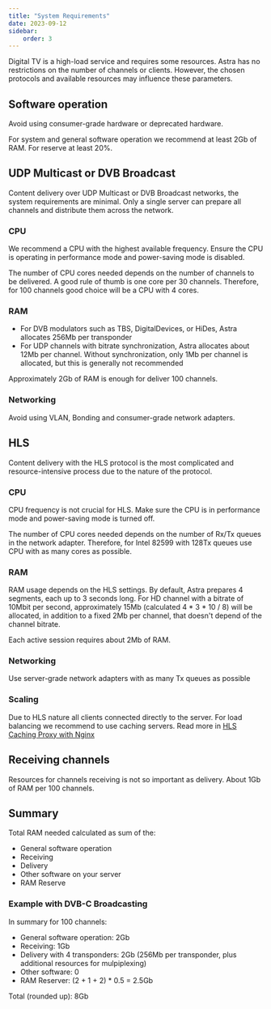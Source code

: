 ```yaml
---
title: "System Requirements"
date: 2023-09-12
sidebar:
    order: 3
---
```


Digital TV is a high-load service and requires some resources. Astra has no restrictions on the number of channels or clients. However, the chosen protocols and available resources may influence these parameters.

## Software operation

Avoid using consumer-grade hardware or deprecated hardware.

For system and general software operation we recommend at least 2Gb of RAM. For reserve at least 20%.

## UDP Multicast or DVB Broadcast

Content delivery over UDP Multicast or DVB Broadcast networks, the system requirements are minimal. Only a single server can prepare all channels and distribute them across the network.

### CPU

We recommend a CPU with the highest available frequency. Ensure the CPU is operating in performance mode and power-saving mode is disabled.

The number of CPU cores needed depends on the number of channels to be delivered. A good rule of thumb is one core per 30 channels. Therefore, for 100 channels good choice will be a CPU with 4 cores.

### RAM

- For DVB modulators such as TBS, DigitalDevices, or HiDes, Astra allocates 256Mb per transponder
- For UDP channels with bitrate synchronization, Astra allocates about 12Mb per channel. Without synchronization, only 1Mb per channel is allocated, but this is generally not recommended

Approximately 2Gb of RAM is enough for deliver 100 channels.

### Networking

Avoid using VLAN, Bonding and consumer-grade network adapters.

## HLS

Content delivery with the HLS protocol is the most complicated and resource-intensive process due to the nature of the protocol.

### CPU

CPU frequency is not crucial for HLS. Make sure the CPU is in performance mode and power-saving mode is turned off.

The number of CPU cores needed depends on the number of Rx/Tx queues in the network adapter. Therefore, for Intel 82599 with 128Tx queues use CPU with as many cores as possible.

### RAM

RAM usage depends on the HLS settings. By default, Astra prepares 4 segments, each up to 3 seconds long. For HD channel with a bitrate of 10Mbit per second, approximately 15Mb (calculated 4 * 3 * 10 / 8) will be allocated, in addition to a fixed 2Mb per channel, that doesn't depend of the channel bitrate.

Each active session requires about 2Mb of RAM.

### Networking

Use server-grade network adapters with as many Tx queues as possible

### Scaling

Due to HLS nature all clients connected directly to the server. For load balancing we recommend to use caching servers. Read more in [HLS Caching Proxy with Nginx](/misc/tools-and-utilities/network/hls-caching-proxy-with-nginx)

## Receiving channels

Resources for channels receiving is not so important as delivery. About 1Gb of RAM per 100 channels.

## Summary

Total RAM needed calculated as sum of the:

- General software operation
- Receiving
- Delivery
- Other software on your server
- RAM Reserve

### Example with DVB-C Broadcasting

In summary for 100 channels:

- General software operation: 2Gb
- Receiving: 1Gb
- Delivery with 4 transponders: 2Gb (256Mb per transponder, plus additional resources for mulpiplexing)
- Other software: 0
- RAM Reserver: (2 + 1 + 2) * 0.5 = 2.5Gb

Total (rounded up): 8Gb

